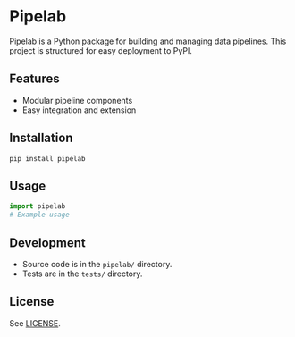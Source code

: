 # Pipelab

Pipelab is a Python package for building and managing data pipelines. This project is structured for easy deployment to PyPI.

## Features
- Modular pipeline components
- Easy integration and extension

## Installation
```
pip install pipelab
```

## Usage
```python
import pipelab
# Example usage
```

## Development
- Source code is in the `pipelab/` directory.
- Tests are in the `tests/` directory.

## License
See [LICENSE](LICENSE).
